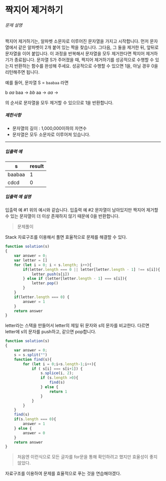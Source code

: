 # 짝지어 제거하기

###### 문제 설명

짝지어 제거하기는, 알파벳 소문자로 이루어진 문자열을 가지고 시작합니다. 먼저 문자열에서 같은 알파벳이 2개 붙어 있는 짝을 찾습니다. 그다음, 그 둘을 제거한 뒤, 앞뒤로 문자열을 이어 붙입니다. 이 과정을 반복해서 문자열을 모두 제거한다면 짝지어 제거하기가 종료됩니다. 문자열 S가 주어졌을 때, 짝지어 제거하기를 성공적으로 수행할 수 있는지 반환하는 함수를 완성해 주세요. 성공적으로 수행할 수 있으면 1을, 아닐 경우 0을 리턴해주면 됩니다.

예를 들어, 문자열 S = `baabaa` 라면

b *aa* baa → *bb* aa → *aa* →

의 순서로 문자열을 모두 제거할 수 있으므로 1을 반환합니다.

##### 제한사항

- 문자열의 길이 : 1,000,000이하의 자연수
- 문자열은 모두 소문자로 이루어져 있습니다.

------

##### 입출력 예

| s      | result |
| ------ | ------ |
| baabaa | 1      |
| cdcd   | 0      |

##### 입출력 예 설명

입출력 예 #1
위의 예시와 같습니다.
입출력 예 #2
문자열이 남아있지만 짝지어 제거할 수 있는 문자열이 더 이상 존재하지 않기 때문에 0을 반환합니다.



> 문제풀이

Stack 자료구조를 이용해서 풀면 효율적으로 문제를 해결할 수 있다. 

```javascript
function solution(s)
{
    var answer = 0;
    var letter = []
    for (let i = 0; i < s.length; i++){
        if(letter.length === 0 || letter[letter.length - 1] !== s[i]){
            letter.push(s[i])
        } else if (letter[letter.length - 1] === s[i]){
            letter.pop()
        }
    }
    if(letter.length === 0) {
        answer = 1
    }
    return answer       
}
```

letter라는 스택을 만들어서 letter의 제일 뒤 문자와 s의 문자를 비교한다. 다르면 letter에 s의 문자를 push하고, 같으면 pop합니다. 

```javascript
function solution(s)
{
    var answer = 0;
    s = s.split("")
    function find(s){
        for (let i = 0;i<s.length-1;i++){
            if ( s[i] === s[i+1]) {
                s.splice(i, 2);
                if (s.length >0){
                    find(s)
                } else {
                    return 1
                }
            }
        }
    }
    find(s)
    if(s.length === 0){
        answer = 1
    } else {
        answer = 0
    }
    return answer       
}
```

> 처음엔 이런식으로 모든 글자를 for문을 통해 확인하려고 했지만 효율성이 좋지 않았다.

자료구조를 이용하여 문제를 효율적으로 푸는 것을 연습해야겠다.
